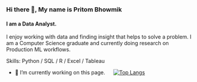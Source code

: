 ### Hi there 👋, My name is Pritom Bhowmik
#### I am a Data Analyst.
I enjoy working with data and finding insight that helps to solve a problem. I am a Computer Science graduate and currently doing research on Production ML workflows.

Skills: Python / SQL / R / Excel / Tableau

- 🔭 I’m currently working on this page.  
[![Top Langs](https://github-readme-stats.vercel.app/api/top-langs/?username=pritom02bh)](https://github.com/anuraghazra/github-readme-stats)


